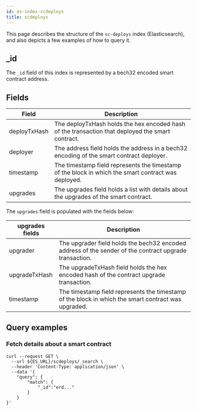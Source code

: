 ```yaml
---
id: es-index-scdeploys
title: scdeploys
---
```


[comment]: # (mx-abstract)

This page describes the structure of the `sc-deploys` index (Elasticsearch), and also depicts a few examples of how to query it.

[comment]: # (mx-context-auto)

## _id

The `_id` field of this index is represented by a bech32 encoded smart contract address.

[comment]: # (mx-context-auto)

## Fields

| Field         | Description                                                                                         |
|---------------|-----------------------------------------------------------------------------------------------------|
| deployTxHash  | The deployTxHash holds the hex encoded hash of the transaction that deployed the smart contract.    |
| deployer      | The address field holds the address in a bech32 encoding of the smart contract deployer.            |
| timestamp     | The timestamp field represents the timestamp of the block in which the smart contract was deployed. |
| upgrades      | The upgrades field holds a list with details about the upgrades of the smart contract.              |

The `upgrades` field is populated with the fields below:

| upgrades fields | Description                                                                                            |
|-----------------|--------------------------------------------------------------------------------------------------------|
| upgrader        | The upgrader field holds the bech32 encoded address of the sender of the contract upgrade transaction. |
| upgradeTxHash   | The upgradeTxHash field holds the hex encoded hash of the contract upgrade transaction.                |
| timestamp       | The timestamp field represents the timestamp of the block in which the smart contract was upgraded.    |

[comment]: # (mx-context-auto)

## Query examples

[comment]: # (mx-context-auto)

### Fetch details about a smart contract

```
curl --request GET \
  --url ${ES_URL}/scdeploys/_search \
  --header 'Content-Type: application/json' \
  --data '{
	"query": {
		"match": {
			"_id":"erd..."
		}
	}
}'
```
